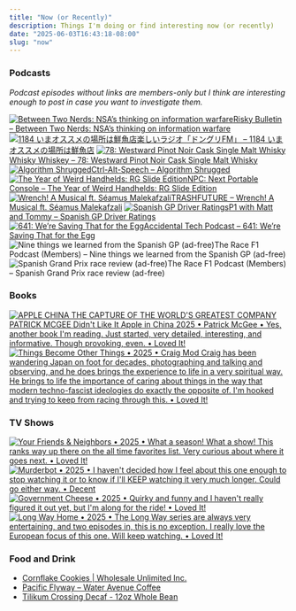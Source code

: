 ```yaml
---
title: "Now (or Recently)"
description: Things I'm doing or find interesting now (or recently)
date: "2025-06-03T16:43:18-08:00"
slug: "now"
---
```


### Podcasts

*Podcast episodes without links are members-only but I think are interesting enough to post in case you want to investigate them.*
<div class="podcast-episodes">

[![Between Two Nerds: NSA’s thinking on information warfare](../../assets/images/oc_artwork/4031462075330075-b584213a-51e5-4330-871c-d0bb47b7f080.png)](https://overcast.fm/+5Sl-js7hs)[Risky Bulletin – Between Two Nerds: NSA’s thinking on information warfare](https://overcast.fm/+5Sl-js7hs)
[![1184 いまオススメの場所は鮮魚店](../../assets/images/oc_artwork/4292512928330718-8a6c56e3-58da-4a97-af56-e289acfeb950.png)](https://overcast.fm/+9ABIxJc94)[楽しいラジオ「ドングリFM」 – 1184 いまオススメの場所は鮮魚店](https://overcast.fm/+9ABIxJc94)
[![78: Westward Pinot Noir Cask Single Malt Whisky](../../assets/images/oc_artwork/5287027252298675-baeb8d40-d16a-4065-9896-fb28618e0f73.png)](https://overcast.fm/+BLIhfVKg7M)[Whisky Whiskey – 78: Westward Pinot Noir Cask Single Malt Whisky](https://overcast.fm/+BLIhfVKg7M)
[![Algorithm Shrugged](../../assets/images/oc_artwork/5015286849839243-e143111b-9c69-4b84-a7ad-e73270e173db.png)](https://overcast.fm/+BHRYHchoIs)[Ctrl-Alt-Speech – Algorithm Shrugged](https://overcast.fm/+BHRYHchoIs)
[![The Year of Weird Handhelds: RG Slide Edition](../../assets/images/oc_artwork/5131277252826337-6d225a79-3c19-497e-b608-c7747e0bfbd5.png)](https://overcast.fm/+BI63pXmFOE)[NPC: Next Portable Console – The Year of Weird Handhelds: RG Slide Edition](https://overcast.fm/+BI63pXmFOE)
[![Wrench! A Musical ft. Séamus Malekafzali](../../assets/images/oc_artwork/3672793617811749-2037bd70-fd12-498b-8fbf-4d795325a278.png)](https://overcast.fm/+0MYubsSSU)[TRASHFUTURE – Wrench! A Musical ft. Séamus Malekafzali](https://overcast.fm/+0MYubsSSU)
[![Spanish GP Driver Ratings](../../assets/images/oc_artwork/4456176958639653-f3cb4d00-d0ea-4598-a6e6-6622039edbfe.png)](https://overcast.fm/+_U3oytDiU)[P1 with Matt and Tommy – Spanish GP Driver Ratings](https://overcast.fm/+_U3oytDiU)
[![641: We’re Saving That for the Egg](../../assets/images/oc_artwork/5585875592441605-82399a22-747d-4c8d-81ca-a71459113406.png)](https://atp.fm/641)[Accidental Tech Podcast – 641: We’re Saving That for the Egg](https://atp.fm/641)
![Nine things we learned from the Spanish GP (ad-free)](../../assets/images/oc_artwork/5523677675249205-74b49f22-52b0-42e0-96e2-e381df642602.png)The Race F1 Podcast (Members) – Nine things we learned from the Spanish GP (ad-free)
![Spanish Grand Prix race review (ad-free)](../../assets/images/oc_artwork/5523677827128432-eb5bb4fc-1d3b-46fc-b9b5-01e1da53a0aa.png)The Race F1 Podcast (Members) – Spanish Grand Prix race review (ad-free)

</div>

### Books

[<span hidden>Apple in China • 2025 • Patrick McGee • Yes, another book I'm reading. Just started, very detailed, interesting, and informative. Though provoking, even. • Loved It!</span>
![APPLE CHINA THE CAPTURE OF THE WORLD'S GREATEST COMPANY PATRICK MCGEE Didn't Like It Apple in China 2025 • Patrick McGee • Yes, another book I'm reading. Just started, very detailed, interesting, and informative. Though provoking, even. • Loved It!](../../assets/images/posts/PngImage4E66B0E7360-review-453b70ef-bc9d-4c44-b396-2661a9985c76.png)](/images/posts/PngImage4E66B0E7360-review-453b70ef-bc9d-4c44-b396-2661a9985c76.jpg)
[<span hidden>Things Become Other Things • 2025 • Craig Mod Craig has been wandering Japan on foot for decades, photographing and talking and observing, and he does brings the experience to life in a very spiritual way. He brings to life the importance of caring about things in the way that modern techno-fascist ideologies do exactly the opposite of. I'm hooked and trying to keep from racing through this. • Loved It!</span>
![Things Become Other Things • 2025 • Craig Mod Craig has been wandering Japan on foot for decades, photographing and talking and observing, and he does brings the experience to life in a very spiritual way. He brings to life the importance of caring about things in the way that modern techno-fascist ideologies do exactly the opposite of. I'm hooked and trying to keep from racing through this. • Loved It!](../../assets/images/posts/PngImage448EBd8A8B0-review-f01235a8-8438-4a0b-9367-e774289563b4.png)](/images/posts/PngImage448EBd8A8B0-review-f01235a8-8438-4a0b-9367-e774289563b4.jpg)

### TV Shows

[<span hidden>Your Friends & Neighbors • 2025 • What a season! What a show! This ranks way up there on the all time favorites list. Very curious about where it goes next. • Loved It!</span>
![Your Friends & Neighbors • 2025 • What a season! What a show! This ranks way up there on the all time favorites list. Very curious about where it goes next. • Loved It!](../../assets/images/posts/PngImage408C8502Fa0-review-a1dd1633-678b-44fd-ad50-055df7276f98.png)](/images/posts/PngImage408C8502Fa0-review-a1dd1633-678b-44fd-ad50-055df7276f98.jpg)
[<span hidden>Murderbot • 2025 • I haven't decided how I feel about this one enough to stop watching it or to know if I'll KEEP watching it very much longer. Could go either way. • Decent</span>
![Murderbot • 2025 • I haven't decided how I feel about this one enough to stop watching it or to know if I'll KEEP watching it very much longer. Could go either way. • Decent](../../assets/images/posts/PngImage4B219998Fb0-review-496904a1-810a-48fa-8fe4-0834c60f82dc.png)](/images/posts/PngImage4B219998Fb0-review-496904a1-810a-48fa-8fe4-0834c60f82dc.jpg)
[<span hidden>Government Cheese • 2025 • Quirky and funny and I haven't really figured it out yet, but I'm along for the ride! • Loved It!</span>
![Government Cheese • 2025 • Quirky and funny and I haven't really figured it out yet, but I'm along for the ride! • Loved It!](../../assets/images/posts/PngImage4518932DAd0-review-b31a20ad-4155-48fd-8752-5f57ee733a28.png)](/images/posts/PngImage4518932DAd0-review-b31a20ad-4155-48fd-8752-5f57ee733a28.jpg)
[<span hidden>Long Way Home • 2025 • The Long Way series are always very entertaining, and two episodes in, this is no exception. I really love the European focus of this one. Will keep watching. • Loved It!</span>
![Long Way Home • 2025 • The Long Way series are always very entertaining, and two episodes in, this is no exception. I really love the European focus of this one. Will keep watching. • Loved It!](../../assets/images/posts/PngImage45C88D92520-review-176fb98d-e50d-4881-964a-f0cb2542add3.png)](/images/posts/PngImage45C88D92520-review-176fb98d-e50d-4881-964a-f0cb2542add3.jpg)

### Food and Drink

- [Cornflake Cookies | Wholesale Unlimited Inc.](https://wholesaleunlimitedhi.com/products/cornflake-cookies)
- [Pacific Flyway – Water Avenue Coffee](https://wateravenuecoffee.com/collections/beans/products/pacific-flyway)
- [Tilikum Crossing Decaf - 12oz Whole Bean](https://www.portlandcoffeeroasters.com/consumer/tilikum-crossing-decaf-12oz-whole-bean)

